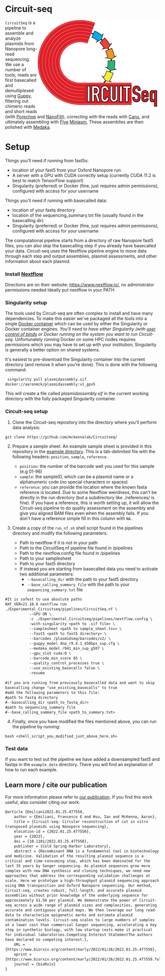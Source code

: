 
# Circuit-seq
<img align="right" src="https://github.com/mckennalab/Circuitseq/blob/main/circuitSeq_logo_red.png?raw=true">

`CircuitSeq` is a pipeline to assemble and analyze plasmids from Nanopore long-read sequencing. We use a number of tools; reads are first basecalled and demultiplexed using [Guppy](https://nanoporetech.com/), filtering out chimeric reads and short reads (with [Porechop](https://github.com/rrwick/Porechop) and [NanoFilt](https://github.com/wdecoster/nanofilt)), correcting with the reads with [Canu](https://github.com/marbl/canu), and ultimately assembling with [Flye](https://github.com/fenderglass/Flye/) [Miniasm](https://github.com/lh3/miniasm), These assemblies are then polished with [Medaka](https://github.com/nanoporetech/medaka). 

# Setup 

Things you'll need if running from fast5s:

- location of your fast5 from your Oxford Nanopore run
- A server with a GPU with CUDA correctly setup (currently CUDA 11.2 is best to match TensorFlow support)
- Singularity (preferred) or Docker (fine, just requires admin permissions), configured with access for your username


Things you'll need if running with basecalled data:
- location of your fastq directory 
- location of the sequencing_summary.txt file (usually found in the basecalling dir)
- Singularity (preferred) or Docker (fine, just requires admin permissions), configured with access for your username


The computational pipeline starts from a directory of raw Nanopore fast5 files, you can also skip the basecalling step if you already have basecalled your data. Circuit-seq uses the Nextflow pipeline engine to move data through each step and output assemblies, plasmid assessments, and other information about each plasmid. 


### Install [Nextflow](https://www.nextflow.io/)

Directions are on their website: https://www.nextflow.io/, no administrator permissions needed
Ideally put nextflow in your PATH

### Singularity setup

The tools used by Circuit-seq are often complex to install and have many dependencies. To make this easier we've packaged all the tools into a single [Docker container](https://hub.docker.com/repository/docker/aaronmck/plasmidassembly) which can be used by either the Singularity or Docker container engines. *You'll need to have either Singularity (with [user control of binds](https://singularity-admindoc.readthedocs.io/en/latest/the_singularity_config_file.html#user-bind-control-boolean-default-yes) or Docker running on the system you want to run Circuit-seq*. Unfortunately running Docker on some HPC nodes requires permissions which you may have to set up with your institution; Singularity is generally a better option on shared systems.

It's easiest to pre-download the Singularity container into the current directory (and remove it when you're done). This is done with the following command:

```
 singularity pull plasmidassembly.sif docker://aaronmck/plasmidassembly:v1_gpv5
```

This will create a file called _plasmidassembly.sif_ in the current working directory with the fully packaged Singularity container. 

### Circuit-seq setup

1. Clone the Circuit-seq repository into the directory where you'll perform data analysis:

```
git clone https://github.com/mckennalab/Circuitseq/
``` 

2. Prepare a sample sheet. An example sample sheet is provided in this repository in the [example directory](https://github.com/mckennalab/Circuitseq/tree/main/example_data/example_samplesheet.tsv). This is a tab-delimited file with the following headers: `position`, `sample`, `reference`.
  	- `position`: the number of the barcode well you used for this sample (e.g 01-96) 
  	- `sample`: the sampleID, which can be a plasmid name or a alphanumeric code (_no_ special characters or spaces)
  	- `reference`: you can provide the location where the known fasta reference is located. Due to some Nextflow weirdness, this can't be directly in the run directory (but a subdirectory like ./references/ is fine). If you have a reference, this is worth setting up, it will allow the Circuit-seq pipeline to do quality assessment on the assembly and give you aligned BAM files even when the assembly fails. If you don't have a reference simple fill in this column with `NA`.

3. Create a copy of the `run_nf.sh` shell script found in the pipelines directory and modify the following parameters:
    - Path to nextflow if it is not in your path
    - Path to the CircuitSeq.nf pipeline file found in /pipelines 
    - Path to the nextflow.config file found in /pipelines
    - Path to your samplesheet 
    - Path to your fast5 directory
    - If instead you are starting from basecalled data you need to activate two additional parameters:
        - `--basecalling_dir` with the path to your fast5 directory 
        - `--base_calling_summary_file` with the path to your `sequencing_summary.txt` file

```
#It is safest to use absolute paths  
NXF_VER=21.10.6 nextflow run ./Experimental_Circuitseq/pipelines/CircuitSeq.nf \
           --GPU ON \
           -c ./Experimental_Circuitseq/pipelines/nextflow.config \
           -with-singularity <path to .sif file> \
           --samplesheet <path to sample_sheet.tsv> \
           --fast5 <path to fast5 directory> \
           --barcodes /plasmidseq/barcodes/v2/ \
           --guppy_model dna_r9.4.1_450bps_sup.cfg \
           --medaka_model r941_min_sup_g507 \
           --gpu_slot cuda:0 \
           --barcode_min_score 65 \
           --quality_control_processes true \
           --use_existing_basecalls false \
           -resume

#if you are running from previously basecalled data and want to skip basecalling change "use_existing_basecalls" to true 
#add the following parameters to this file:
#path to fastq directory
#--basecalling_dir <path_to_fastq_dir>
#path to sequencing_summary file
#--base_calling_summary_file <path_to_summary.txt>

```

4. Finally, once you have modified the files mentioned above, you can run the pipeline by running:
```
bash <shell_script_you_modified_just_above_here.sh>
```

### Test data
If you want to test out the pipeline we have added a downsampled fast5 and fastqs in the `example_data` directory. There you will find an explanation of how to run each example. 


## Learn more / cite our publication

For more information please refer to [our publication](https://www.biorxiv.org/content/10.1101/2022.01.25.477550v1). If you find this work useful, also consider citing our work: 

```
@article {Emiliani2022.01.25.477550,
	author = {Emiliani, Francesco E and Hsu, Ian and McKenna, Aaron},
	title = {Circuit-seq: Circular reconstruction of cut in vitro transposed plasmids using Nanopore sequencing},
	elocation-id = {2022.01.25.477550},
	year = {2022},
	doi = {10.1101/2022.01.25.477550},
	publisher = {Cold Spring Harbor Laboratory},
	abstract = {Recombinant DNA is a fundamental tool in biotechnology and medicine. Validation of the resulting plasmid sequence is a critical and time-consuming step, which has been dominated for the last 35 years by Sanger sequencing. As plasmid sequences grow more complex with new DNA synthesis and cloning techniques, we need new approaches that address the corresponding validation challenges at scale. Here we prototype a high-throughput plasmid sequencing approach using DNA transposition and Oxford Nanopore sequencing. Our method, Circuit-seq, creates robust, full-length, and accurate plasmid assemblies without prior knowledge of the underlying sequence for approximately $1.50 per plasmid. We demonstrate the power of Circuit-seq across a wide range of plasmid sizes and complexities, generating accurate and contiguous plasmid maps. We then leverage our long read-data to characterize epigenetic marks and estimate plasmid contamination levels. Circuit-seq scales to large numbers of samples at a lower cost than commercial Sanger sequencing, accelerating a key step in synthetic biology, with low startup costs make it practical for individual laboratories.Competing Interest StatementThe authors have declared no competing interest.},
	URL = {https://www.biorxiv.org/content/early/2022/01/26/2022.01.25.477550},
	eprint = {https://www.biorxiv.org/content/early/2022/01/26/2022.01.25.477550.full.pdf},
	journal = {bioRxiv}
}
```
